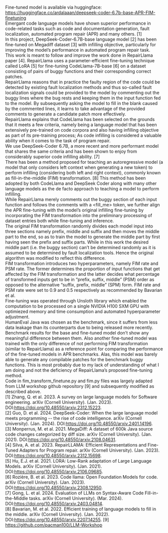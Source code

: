 Fine-tuned model is available via huggingface:\
https://huggingface.co/ardalaaan/deepseek-coder-6.7b-base-APR-FIM-finetuning \
Emergant code language models have shown superior performance in code-related tasks such as code and documentation generation, fault localization, automated program repair (APR) and many others. [1]\
In this project, DeepSeek-Coder-6.7B-base language model [2] has been fine-tuned on Megadiff dataset [3] with infilling objective, particularly for improving the model’s performance in automated program repair task.\
This work is meant to follow and improve the work done in RepairLlama paper [4]. RepairLlama uses a parameter-efficient fine-tuning technique called LoRA [5] for fine-tuning CodeLlama-7B-base [6] on a dataset consisting of pairs of buggy functions and their corresponding correct patches.\
RepairLlama reasons that in practice the faulty region of the code could be detected by existing fault localization methods and thus so-called fault localization signals could be provided to the model by commenting out the buggy lines where the bug rests and keeping them in the input function fed to the model. By subsequently asking the model to fill in the blank caused by the commented lines, it learns to take advantage of the provided comments to generate a candidate patch more effectively.\
RepairLlama explains that CodeLlama has been selected on the grounds that it meets a few criteria, namely being a language model that has been extensively pre-trained on code corpora and also having infilling objective as part of its pre-training process; As code infilling is considered a valuable ability when it comes to the task of program repair.\
We use DeepSeek-Coder 6.7B, a more recent and more performant model that shares the same criteria and has been shown to enjoy from considerably superior code infilling ability. [7]\
There has been a method proposed for teaching an autoregressive model (a model that only considers left context when generating a new token) to perform infilling (considering both left and right context), commonly known as fill-in-the-middle (FIM) transformation. [8] This method has been adopted by both CodeLlama and DeepSeek Coder along with many other language models as the de facto approach to teaching a model to perform infilling.\
While RepairLlama merely comments out the buggy section of each input function and follows the comments with a <fill_me> token, we further align the APR fine-tuning with the model’s original infilling fine-tuning by incorporating the FIM transformation into the preliminary processing of dataset entries both while fine-tuning and inference.\
The original FIM transformation randomly divides each model input into three sections namely prefix, middle and suffix and then moves the middle part to the end, so as to train the model to generate the middle part by first having seen the prefix and suffix parts. While in this work the desired middle part (i.e. the buggy section) can’t be determined randomly as it is assumed to be determined by fault localization tools. Hence the original algorithm was modified to reflect this difference.\
FIM transformation introduces two hyperparameters, namely FIM rate and PSM rate. The former determines the proportion of input functions that get affected by the FIM transformation and the latter decides what percentage of transformed inputs get to be in “prefix, suffix, middle” (PSM) order as opposed to the alternative “suffix, prefix, middle” (SPM) form. FIM rate and PSM rate were set to 0.9 and 0.5 respectively as recommended by Bavarian et al.\
Fine-tuning was operated through Unsloth library which enabled the computation to be processed on a single NVIDIA H100 SXM GPU with optimiezed memory and time consumption and automated hyperparameter adjustment.\
HumanEval Java was chosen as the benchmark, since it suffers from less data leakage than its counterparts due to being released more recently.\
Benchmark results for the base and fine-tuned model don’t show any meaningful difference between them. Also another fine-tuned model was trained with the only difference of not performing FIM transformation (similar to RepairLlama) as a reference point for comparing the performance of the fine-tuned models in APR benchmarks. Alas, this model was barely able to generate any compilable patches for the benchmark buggy functions. This is most probably due to my lack of understanding of what I am doing and not the deficiency of RepairLlama’s proposed fine-tuning method.\
Code in fim_transform_finetune.py and fim.py files was largely adapted from LLM workshop github repository [9] and subsequently modified as described above.\
[1] Zhang, Q. et al. 2023. A survey on large language models for Software engineering. arXiv (Cornell University). (Jan. 2023). DOI:https://doi.org/10.48550/arxiv.2312.15223. \
[2] Guo, D. et al. 2024. DeepSeek-Coder: When the large language model meets programming -- the rise of code intelligence. arXiv (Cornell University). (Jan. 2024). DOI:https://doi.org/10.48550/arxiv.2401.14196. \
[3] Monperrus, M. et al. 2021. MegaDiff: A dataset of 600k Java source code changes categorized by diff size. arXiv (Cornell University). (Jan. 2021). DOI:https://doi.org/10.48550/arxiv.2108.04631. \
[4] Silva, A. et al. 2023. RepairLLAMA: Efficient Representations and Fine-Tuned Adapters for Program repair. arXiv (Cornell University). (Jan. 2023). DOI:https://doi.org/10.48550/arxiv.2312.15698. \
[5] Hu, E.J. et al. 2021. LORA: Low-Rank adaptation of Large Language Models. arXiv (Cornell University). (Jan. 2021). DOI:https://doi.org/10.48550/arxiv.2106.09685. \
[6] Rozière, B. et al. 2023. Code llama: Open Foundation Models for code. arXiv (Cornell University). (Jan. 2023). DOI:https://doi.org/10.48550/arxiv.2308.12950. \
[7] Gong, L. et al. 2024. Evaluation of LLMs on Syntax-Aware Code Fill-in-the-Middle tasks. arXiv (Cornell University). (Mar. 2024). DOI:https://doi.org/10.48550/arxiv.2403.04814. \
[8] Bavarian, M. et al. 2022. Efficient training of language models to fill in the middle. arXiv (Cornell University). (Jan. 2022). DOI:https://doi.org/10.48550/arxiv.2207.14255.
[9] https://github.com/pacman100/LLM-Workshop
